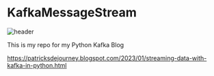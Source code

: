 # KafkaMessageStream
![header](https://user-images.githubusercontent.com/108484798/213177263-c79309b5-a165-4d1f-b2b5-09dab807bd54.png)

This is my repo for my Python Kafka Blog

https://patricksdejourney.blogspot.com/2023/01/streaming-data-with-kafka-in-python.html
